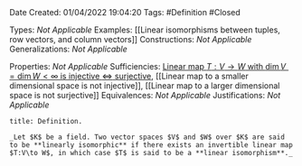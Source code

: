 <br />
<br />

Date Created: 01/04/2022 19:04:20
Tags: #Definition #Closed

Types: _Not Applicable_
Examples: [[Linear isomorphisms between tuples, row vectors, and column vectors]]
Constructions: _Not Applicable_
Generalizations: _Not Applicable_

Properties: _Not Applicable_
Sufficiencies: [Linear map $T:V\to W$ with $\dim V=\dim W<\infty$ is injective $\Leftrightarrow$ surjective](Linear%20map%20between%20vector%20spaces%20of%20same%20dimension%20is%20injective%20iff%20surjective.md), [[Linear map to a smaller dimensional space is not injective]], [[Linear map to a larger dimensional space is not surjective]]
Equivalences: _Not Applicable_
Justifications: _Not Applicable_

``` ad-Definition
title: Definition.

_Let $K$ be a field. Two vector spaces $V$ and $W$ over $K$ are said to be **linearly isomorphic** if there exists an invertible linear map $T:V\to W$, in which case $T$ is said to be a **linear isomorphism**._

```

